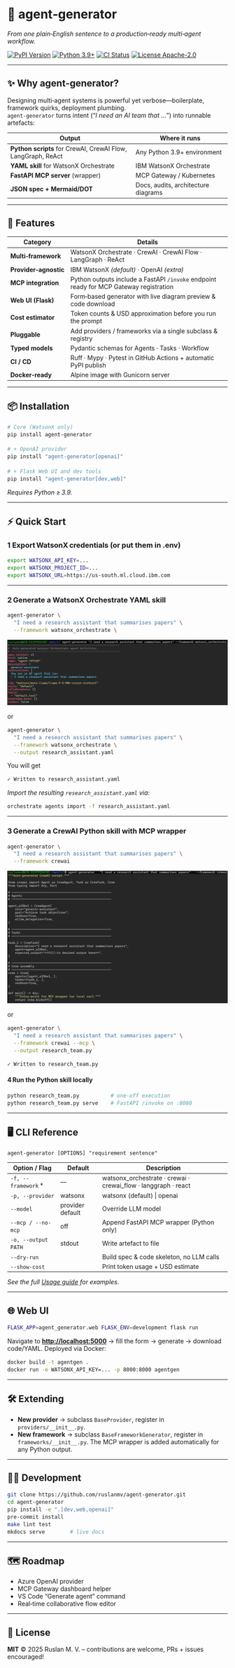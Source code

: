 # 🔧 agent‑generator

*From one plain‑English sentence to a production‑ready multi‑agent workflow.*

[![PyPI Version](https://img.shields.io/pypi/v/agent-generator.svg)](https://pypi.org/project/agent-generator/)
[![Python 3.9+](https://img.shields.io/pypi/pyversions/agent-generator.svg)](https://pypi.org/project/agent-generator/)
[![CI Status](https://github.com/ruslanmv/agent-generator/actions/workflows/ci.yml/badge.svg)](https://github.com/ruslanmv/agent-generator/actions/workflows/ci.yml)
[![License Apache-2.0](https://img.shields.io/badge/license-Apache%202.0-blue)](https://github.com/ruslanmv/agent-generator/blob/master/LICENSE)


---

## ✨ Why agent‑generator?

Designing multi‑agent systems is powerful yet verbose—boilerplate, framework quirks, deployment plumbing.  
`agent‑generator` turns intent (“*I need an AI team that …*”) into runnable artefacts:

| Output                             | Where it runs                             |
|------------------------------------|-------------------------------------------|
| **Python scripts** for CrewAI, CrewAI Flow, LangGraph, ReAct | Any Python 3.9+ environment |
| **YAML skill** for WatsonX Orchestrate | IBM WatsonX Orchestrate |
| **FastAPI MCP server** (wrapper)    | MCP Gateway / Kubernetes |
| **JSON spec + Mermaid/DOT**         | Docs, audits, architecture diagrams |

---

## 🚀 Features

| Category            | Details                                                                                       |
|---------------------|------------------------------------------------------------------------------------------------|
| **Multi‑framework** | WatsonX Orchestrate · CrewAI · CrewAI Flow · LangGraph · ReAct                                  |
| **Provider‑agnostic** | IBM WatsonX *(default)* · OpenAI *(extra)*                                                   |
| **MCP integration** | Python outputs include a FastAPI `/invoke` endpoint ready for MCP Gateway registration         |
| **Web UI (Flask)**  | Form‑based generator with live diagram preview & code download                                 |
| **Cost estimator**  | Token counts & USD approximation before you run the prompt                                    |
| **Pluggable**       | Add providers / frameworks via a single subclass & registry                                    |
| **Typed models**    | Pydantic schemas for Agents · Tasks · Workflow                                                 |
| **CI / CD**         | Ruff · Mypy · Pytest in GitHub Actions + automatic PyPI publish                                |
| **Docker‑ready**    | Alpine image with Gunicorn server                                                              |

---

## 📦 Installation

```bash
# Core (WatsonX only)
pip install agent-generator

# + OpenAI provider
pip install "agent-generator[openai]"

# + Flask Web UI and dev tools
pip install "agent-generator[dev,web]"
````

*Requires Python ≥ 3.9.*

---

## ⚡ Quick Start

### 1 Export WatsonX credentials (or put them in .env)

```bash
export WATSONX_API_KEY=...
export WATSONX_PROJECT_ID=...
export WATSONX_URL=https://us-south.ml.cloud.ibm.com
````

---

### 2 Generate a **WatsonX Orchestrate YAML** skill

```bash
agent-generator \
  "I need a research assistant that summarises papers" \
  --framework watsonx_orchestrate \
```
![](assets/2025-07-22-00-50-38.png)

or

```bash
agent-generator \
  "I need a research assistant that summarises papers" \
  --framework watsonx_orchestrate \
  --output research_assistant.yaml
```
You will get

```bash
✓ Written to research_assistant.yaml
```

*Import the resulting `research_assistant.yaml` via:*

```bash
orchestrate agents import -f research_assistant.yaml
```

---

### 3 Generate a **CrewAI Python** skill with MCP wrapper
```bash
agent-generator \
  "I need a research assistant that summarises papers" \
  --framework crewai  
```
![](assets/2025-07-22-00-59-33.png)

or

```bash
agent-generator \
  "I need a research assistant that summarises papers" \
  --framework crewai --mcp \
  --output research_team.py
```

```bash
✓ Written to research_team.py
```

#### 4 Run the Python skill locally

```bash
python research_team.py          # one‑off execution
python research_team.py serve    # FastAPI /invoke on :8080
```

---

## 🖥 CLI Reference

```text
agent-generator [OPTIONS] "requirement sentence"
```

| Option / Flag        | Default          | Description                                                      |
| -------------------- | ---------------- | ---------------------------------------------------------------- |
| `-f, --framework` \* | —                | watsonx\_orchestrate · crewai · crewai\_flow · langgraph · react |
| `-p, --provider`     | watsonx          | watsonx (default) \| openai                                      |
| `--model`            | provider default | Override LLM model                                               |
| `--mcp / --no-mcp`   | off              | Append FastAPI MCP wrapper (Python only)                         |
| `-o, --output PATH`  | stdout           | Write artefact to file                                           |
| `--dry-run`          |                  | Build spec & code skeleton, no LLM calls                         |
| `--show-cost`        |                  | Print token usage + USD estimate                                 |

*See the full [Usage guide](./docs/usage.md) for examples.*

---

## 🌐 Web UI

```bash
FLASK_APP=agent_generator.web FLASK_ENV=development flask run
```

Navigate to **[http://localhost:5000](http://localhost:5000)** → fill the form → generate → download code/YAML.
Deployed via Docker:

```bash
docker build -t agentgen .
docker run -e WATSONX_API_KEY=... -p 8000:8000 agentgen
```

---

## 🛠 Extending

* **New provider** → subclass `BaseProvider`, register in `providers/__init__.py`.
* **New framework** → subclass `BaseFrameworkGenerator`, register in `frameworks/__init__.py`.
  The MCP wrapper is added automatically for any Python output.

---

## 🧑‍💻 Development

```bash
git clone https://github.com/ruslanmv/agent-generator.git
cd agent-generator
pip install -e ".[dev,web,openai]"
pre-commit install
make lint test
mkdocs serve        # live docs
```

---

## 🗺️ Roadmap

* Azure OpenAI provider
* MCP Gateway dashboard helper
* VS Code “Generate agent” command
* Real‑time collaborative flow editor

---

## 📄 License

**MIT** © 2025 Ruslan M. V. – contributions are welcome, PRs + issues encouraged!
